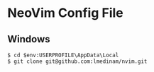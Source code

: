 
NeoVim Config File
==================

Windows
-------

```
$ cd $env:USERPROFILE\AppData\Local
$ git clone git@github.com:lmedinam/nvim.git
```